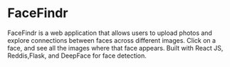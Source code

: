 # FaceFindr
FaceFindr is a web application that allows users to upload photos and explore connections between faces across different images. Click on a face, and see all the images where that face appears. Built with React JS, Reddis,Flask, and DeepFace for face detection.
